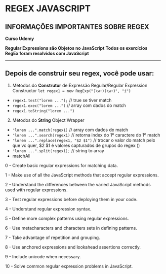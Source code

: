 # REGEX JAVASCRIPT

## INFORMAÇÕES IMPORTANTES SOBRE REGEX

**Curso Udemy**

**Regular Expressions são Objetos no JavaScript**
**Todos os exercícios RegEx foram resolvidos com JavaScript**

---

## **Depois de construir seu regex, você pode usar:**

1. Métodos do **Construtor** de Expressão Regular/Regular Expression Constructor `let regex1 = new RegExp("(\w+)(\w+)", "i")`

- `regex1.test("lorem ...");` // true se tiver match
- `regex1.exec("lorem ...")` // array com dados do match
- `regex1.toString("lorem ...")`

2. Métodos do **String** Object Wrapper
- `"lorem ...".match(regex1)` // array com dados do match
- `"lorem ...".search(regex1)` // retorna index do 1º caractere do 1º match
- `"lorem ...".replace(regex1, "$2 $1")` // trocar o valor do match pelo que vc quer, $2 $1 é valores capturados de grupos do regex ()
- `"lorem ...".split(regex1);` // string to array
- matchAll


0 - Create basic regular expressions for matching data.

1 - Make use of all the JavaScript methods that accept regular expressions.

2 - Understand the differences between the varied JavaScript methods used with regular expressions.

3 - Test regular expressions before deploying them in your code.

4 - Understand regular expression syntax.

5 - Define more complex patterns using regular expressions.

6 - Use metacharacters and characters sets in defining patterns.

7 - Take advantage of repetition and grouping.

8 - Use anchored expressions and lookahead assertions correctly.

9 - Include unicode when necessary.

10 - Solve common regular expression problems in JavaScript.
